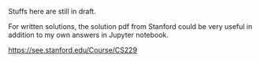 Stuffs here are still in draft.


For written solutions, the solution pdf from Stanford could be very useful in
addition to my own answers in Jupyter notebook.

https://see.stanford.edu/Course/CS229
